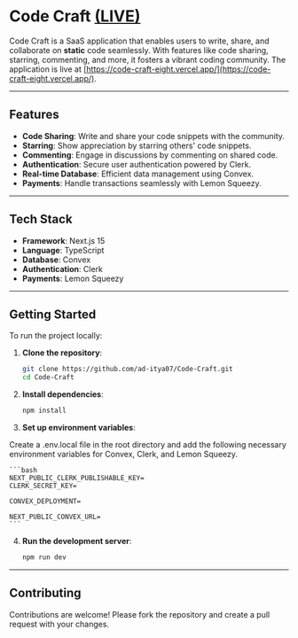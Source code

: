 # Code Craft [(LIVE)](https://code-craft-eight.vercel.app/)

Code Craft is a SaaS application that enables users to write, share, and collaborate on **static** code seamlessly. With features like code sharing, starring, commenting, and more, it fosters a vibrant coding community. The application is live at [https://code-craft-eight.vercel.app/](https://code-craft-eight.vercel.app/).

<hr>

## Features

- **Code Sharing**: Write and share your code snippets with the community.
- **Starring**: Show appreciation by starring others' code snippets.
- **Commenting**: Engage in discussions by commenting on shared code.
- **Authentication**: Secure user authentication powered by Clerk.
- **Real-time Database**: Efficient data management using Convex.
- **Payments**: Handle transactions seamlessly with Lemon Squeezy.

<hr>

## Tech Stack

- **Framework**: Next.js 15
- **Language**: TypeScript
- **Database**: Convex
- **Authentication**: Clerk
- **Payments**: Lemon Squeezy

<hr>

## Getting Started

To run the project locally:

1. **Clone the repository**:

   ```bash
   git clone https://github.com/ad-itya07/Code-Craft.git
   cd Code-Craft
   ```

2. **Install dependencies**:

    ```bash
    npm install
    ```

3. **Set up environment variables**:

Create a .env.local file in the root directory and add the following necessary environment variables for Convex, Clerk, and Lemon Squeezy.

    ```bash
    NEXT_PUBLIC_CLERK_PUBLISHABLE_KEY=
    CLERK_SECRET_KEY=

    CONVEX_DEPLOYMENT=

    NEXT_PUBLIC_CONVEX_URL=
    ```

4. **Run the development server**:

    ```bash
    npm run dev
    ```
<hr>

## Contributing

Contributions are welcome! Please fork the repository and create a pull request with your changes.